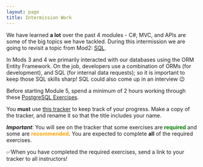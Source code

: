 ```yaml
---
layout: page
title: Intermission Work
---
```


We have learned **a lot** over the past 4 modules - C#, MVC, and APIs are some of the big topics we have tackled.  During this intermission we are going to revisit a topic from Mod2: [SQL](/module2/).

In Mods 3 and 4 we primarily interacted with our databases using the ORM Entity Framework.  On the job, developers use a combination of ORMs (for development), and SQL (for internal data requests); so it is important to keep those SQL skills sharp!  SQL could also come up in an interview 😉

Before starting Module 5, spend a minimum of 2 hours working through these [PostgreSQL Exercises](https://pgexercises.com/).

You **must** use [this tracker](https://docs.google.com/spreadsheets/d/1uCOkwhQEDyPlRIDF2Z9Ff7DvU28aOSX_k0XIML9mnPI/) to keep track of your progress.  Make a copy of the tracker, and rename it so that the title includes your name.

<strong>*Important*</strong>: You will see on the tracker that some exercises are <strong style="color:green;">required</strong> and some are <strong style="color:orange;">recommended</strong>.  You are expected to complete **all** of the required exercises.

✅When you have completed the required exercises, send a link to your tracker to all instructors!
